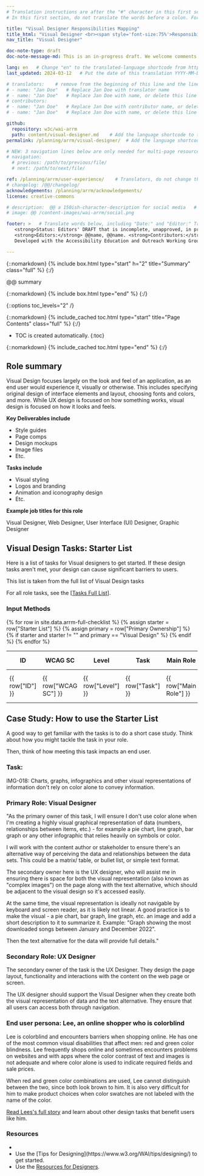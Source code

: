 ```yaml
---
# Translation instructions are after the "#" character in this first section. They are comments that do not show up in the web page. You do not need to translate the instructions after #.
# In this first section, do not translate the words before a colon. For example, do not translate "title:". Do translate the text after "title:".

title: "Visual Designer Responsibilities Mapping"
title_html: "Visual Designer <br><span style='font-size:75%'>Responsibilities Mapping</span>"
nav_title: "Visual Designer"

doc-note-type: draft
doc-note-message-md: This is an in-progress draft. We welcome comments via GitHub or email from the [links below](#helpimprove).

lang: en   # Change "en" to the translated-language shortcode from https://www.iana.org/assignments/language-subtag-registry/language-subtag-registry
last_updated: 2024-03-12   # Put the date of this translation YYYY-MM-DD (with month in the middle)

# translators:    # remove from the beginning of this line and the lines below: "# " (the hash sign and the space)
# - name: "Jan Doe"   # Replace Jan Doe with translator name
# - name: "Jan Doe"   # Replace Jan Doe with name, or delete this line if not multiple translators
# contributors:
# - name: "Jan Doe"   # Replace Jan Doe with contributor name, or delete this line if none
# - name: "Jan Doe"   # Replace Jan Doe with name, or delete this line if not multiple contributors

github:
  repository: w3c/wai-arrm
  path: content/visual-designer.md    # Add the language shortcode to the middle of the filename, for example: content/index.fr.md
permalink: /planning/arrm/visual-designer/  # Add the language shortcode to the end, with no slash at end, for example: /planning/arrm/fr

# NEW: 3 navigation lines below are only needed for multi-page resources where you have previous and next at the bottom. If so, un-comment them; otherwise delete these lines.
# navigation:
  # previous: /path/to/previous/file/
  # next: /path/to/next/file/

ref: /planning/arrm/user-experience/    # Translators, do not change this
# changelog: /@@/changelog/
acknowledgements: /planning/arrm/acknowledgements/
license: creative-commons

# description:  @@ a 150ish-character-description for social media   # translate the description
# image: @@ /content-images/wai-arrm/social.png

footer: >   # Translate words below, including "Date:" and "Editor:" Translate the Working Group name. Leave the Working Group acronym in English. Do *not* change the dates in the footer below.
   <strong>Status: Editors' DRAFT that is incomplete, unapproved, in progress </strong></p>
   <strong>Editors:</strong> @@name, @@name. <strong>Contributors:</strong> @@name, @@name, and <a href=”https://www.w3.org/groups/wg/@@wg/participants”>participants of the @@WG</a>. ACKNOWLEDGEMENTS lists additional contributors.
   Developed with the Accessibility Education and Outreach Working Group (<a href="http://www.w3.org/WAI/EO/">EOWG</a>).

---
```



{::nomarkdown}
{% include box.html type="start" h="2" title="Summary" class="full" %}
{:/}

@@ summary

{::nomarkdown}
{% include box.html type="end" %}
{:/}

{::options toc_levels="2" /}

{::nomarkdown}
{% include_cached toc.html type="start" title="Page Contents" class="full" %}
{:/}

-   TOC is created automatically.
{:toc}

{::nomarkdown}
{% include_cached toc.html type="end" %}
{:/}

## Role summary

Visual Design focuses largely on the look and feel of an application, as an end user would experience it, visually or otherwise. This includes specifying original design of interface elements and layout, choosing fonts and colors, and more. While UX design is focused on how something works, visual design is focused on how it looks and feels.

**Key Deliverables include**

*   Style guides
*   Page comps
*   Design mockups
*   Image files
*   Etc.

**Tasks include**

*   Visual styling
*   Logos and branding
*   Animation and iconography design
*   Etc.

**Example job titles for this role**

Visual Designer, Web Designer, User Interface (UI) Designer, Graphic Designer

  

## Visual Design Tasks: Starter List

Here is a list of tasks for Visual designers to get started. If these design tasks aren't met, your design can cause significant barriers to users.

This list is taken from the full list of Visual Design tasks

For all role tasks, see the [<a rel="nofollow" class="external text" href="https://www.w3.org/WAI/EO/wiki/Accessibility_Checkpoint_Full_List%7CAccessibility">Tasks Full List</a>]. 

### Input Methods
<table>
  <thead>
    <tr>
      <!-- Only include specific columns in the header - exclude: Starter List -->
      <th>ID</th>
      <th>WCAG SC</th>
      <th>Level</th>
      <th>Task</th>
      <th>Main Role</th>
      <th>Primary Ownership</th>
      <th>Secondary Ownership</th>
      <th>Contributor</th>
    </tr>
  </thead>
  <tbody>
    {% for row in site.data.arrm-full-checklist %}
      <!-- Only display rows where 'Starter List' is not null or empty -->
      {% assign starter = row["Starter List"] %}
      {% assign primary = row["Primary Ownership"] %}
      {% if starter and starter != "" and primary == "Visual Design" %}
        <tr>
          <td>{{ row["ID"] }}</td>
          <td>{{ row["WCAG SC"] }}</td>
          <td>{{ row["Level"] }}</td>
          <td>{{ row["Task"] }}</td>
          <td>{{ row["Main Role"] }}</td>
          <td>{{ row["Primary Ownership"] }}</td>
          <td>{{ row["Secondary Ownership"] }}</td>
          <td>{{ row["Contributor"] }}</td>
        </tr>
      {% endif %}
    {% endfor %}
  </tbody>
</table>


## Case Study: How to use the Starter List
A good way to get familiar with the tasks is to do a short case study.  Think about how you might tackle the task in your role. 

Then, think of how meeting this task impacts an end user. 

### Task:

IMG-018: Charts, graphs, infographics and other visual representations of information don't rely on color alone to convey information.

### Primary Role: Visual Designer

"As the primary owner of this task, I will ensure I don't use color alone when I'm creating a highly visual graphical representation of data (numbers, relationships between items, etc.) - for example a pie chart, line graph, bar graph or any other infographic that relies heavily on symbols or color. 

I will work with the content author or stakeholder to ensure there's an alternative way of perceiving the data and relationships between the data sets. This could be a matrix/ table, or bullet list, or simple text format. 

The secondary owner here is the UX designer, who will assist me in ensuring there is space for both the visual representation (also known as "complex images") on the page along with the text alternative, which should be adjacent to the visual design so it's accessed easily.

At the same time, the visual representation is ideally not navigable by keyboard and screen reader, as it is likely not linear.  A good practice is to make the visual - a pie chart, bar graph, line graph, etc. an image and add a short description to it to summarize it.  Example: "Graph showing the most downloaded songs between January and December 2022". 

Then the text alternative for the data will provide full details."


### Secondary Role: UX Designer
The secondary owner of the task is the UX Designer. They design the page layout, functionality and interactions with the content on the web page or screen. 

The UX designer should support the Visual Designer when they create both the visual representation of data and the text alternative.   They ensure that all users can access both through navigation.

### End user persona: Lee, an online shopper who is colorblind
Lee is colorblind and encounters barriers when shopping online. He has one of the most common visual disabilities that affect men: red and green color blindness. Lee frequently shops online and sometimes encounters problems on websites and with apps where the color contrast of text and images is not adequate and where color alone is used to indicate required fields and sale prices. 

When red and green color combinations are used, Lee cannot distinguish between the two, since both look brown to him. It is also very difficult for him to make product choices when color swatches are not labeled with the name of the color.

<a rel="nofollow" class="external text" href="https://www.w3.org/WAI/people-use-web/user-stories/#shopper">Read Lees's full story</a> and learn about other design tasks that benefit users like him.

### Resources
* <li>Use the [Tips for Designing](https://www.w3.org/WAI/tips/designing/) to get started.
* Use the [Resources for Designers](https://www.w3.org/WAI/roles/designers/).

